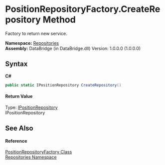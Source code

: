 # PositionRepositoryFactory.CreateRepository Method 
 

Factory to return new service.

**Namespace:**&nbsp;<a href="e0edd2e7-f86c-850a-35e3-670eb5412ec9">Repositories</a><br />**Assembly:**&nbsp;DataBridge (in DataBridge.dll) Version: 1.0.0.0 (1.0.0.0)

## Syntax

**C#**<br />
``` C#
public static IPositionRepository CreateRepository()
```


#### Return Value
Type: <a href="31130781-bc05-95f3-01f1-1a5d9ae3f834">IPositionRepository</a><br />IPositionRepository

## See Also


#### Reference
<a href="c6651d43-450d-cd92-27df-120f0e6e4cb1">PositionRepositoryFactory Class</a><br /><a href="e0edd2e7-f86c-850a-35e3-670eb5412ec9">Repositories Namespace</a><br />